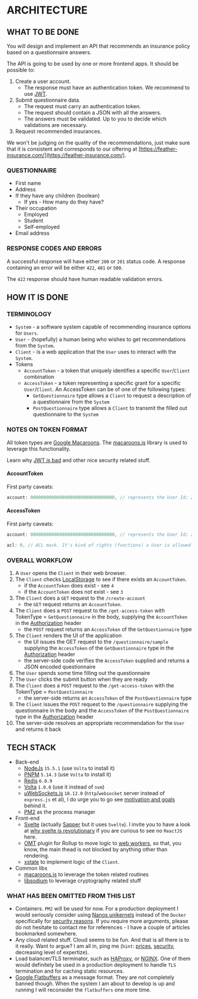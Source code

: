 # ARCHITECTURE

## WHAT TO BE DONE

You will design and implement an API that recommends an insurance policy based on a questionnaire answers.

The API is going to be used by one or more frontend apps. It should be possible to:

1. Create a user account.
    - The response must have an authentication token. We recommend to use [JWT](https://jwt.io/).
2. Submit questionnaire data.
    - The request must carry an authentication token.
    - The request should contain a JSON with all the answers.
    - The answers must be validated. Up to you to decide which validations are necessary.
3. Request recommended insurances.

We won't be judging on the quality of the recommendations, just make sure that it is consistent and corresponds to our offering at [https://feather-insurance.com/](https://feather-insurance.com/).

### QUESTIONNAIRE

- First name
- Address
- If they have any children (boolean)
  - If yes - How many do they have?
- Their occupation
  - Employed
  - Student
  - Self-employed
- Email address

### RESPONSE CODES AND ERRORS

A successful response will have either `200` or `201` status code. A response containing an error will be either `422`, `401` or `500`.

The `422` response should have human readable validation errors.

## HOW IT IS DONE

### TERMINOLOGY

- `System` - a software system capable of recommending insurance options for `Users`.
- `User` - (hopefully) a human being who wishes to get recommendations from the `System`.
- `Client` - is a web application that the `User` uses to interact with the `System`.
- Tokens
  - `AccountToken` - a token that uniquely identifies a specific `User`/`Client` combination
  - `AccessToken` - a token representing a specific grant for a specific `User`/`Client`. An AccessToken can be of one of the following types:
    - `GetQuestionnaire` type allows a `Client` to request a description of a questionnaire from the `System`
    - `PostQuestionnaire` type allows a `Client` to transmit the filled out questionnaire to the `System`

### NOTES ON TOKEN FORMAT

All token types are [Google Macaroons](https://research.google/pubs/pub41892/). The [macaroons.js](https://github.com/nitram509/macaroons.js) library is used to leverage this functionality.

Learn why [JWT is bad](https://latacora.micro.blog/a-childs-garden/) and other nice security related stuff.

#### AccountToken

First party caveats:

```javascript
account: 00000000000000000000000000000000, // represents the User Id; 256 bits; see randombytes_buf: https://libsodium.gitbook.io/doc/generating_random_data
```

#### AccessToken

First party caveats:

```javascript
account: 00000000000000000000000000000000, // represents the User Id; 256 bits; see randombytes_buf: https://libsodium.gitbook.io/doc/generating_random_data
```

```javascript
acl: 0, // ACL mask. It's kind of rights (functions) a User is allowed to execute on the server-side
```

### OVERALL WORKFLOW

1. A `User` opens the `Client` in their web browser.
2. The `Client` checks [LocalStorage](https://developer.mozilla.org/en-US/docs/Web/API/Window/localStorage) to see if there exists an `AccountToken`.
    - if the `AccountToken` does exist - see `4`
    - if the `AccountToken` does not exist - see `3`
3. The `Client` does a `GET` request to the `/create-account`
    - the `GET` request returns an `AccountToken`.
4. The `Client` does a `POST` request to the `/get-access-token` with TokenType = `GetQuestionnaire` in the body, supplying the `AccountToken` in the [Authorization](https://developer.mozilla.org/en-US/docs/Web/HTTP/Headers/Authorization) header
    - the `POST` request returns an `AccessToken` of the `GetQuestionnaire` type
5. The `Client` renders the UI of the application
    - the UI issues the GET request to the `/questionnaire/sample` supplying the `AccessToken` of the `GetQuestionnaire` type in the [Authorization](https://developer.mozilla.org/en-US/docs/Web/HTTP/Headers/Authorization) header
    - the server-side code verifies the `AccessToken` supplied and returns a JSON encoded questionnaire
6. The `User` spends some time filling out the questionnaire
7. The `User` clicks the submit button when they are ready
8. The `Client` does a `POST` request to the `/get-access-token` with the TokenType = `PostQuestionnaire`
    - the server-side returns an `AccessToken` of the `PostQuestionnaire` type
9. The `Client` issues the `POST` request to the `/questionnaire` supplying the questionnaire in the body and the `AccessToken` of the `PostQuestionnaire` type in the [Authorization](https://developer.mozilla.org/en-US/docs/Web/HTTP/Headers/Authorization) header
10. The server-side resolves an appropriate recommendation for the `User` and returns it back

## TECH STACK

- Back-end
  - [NodeJs](https://nodejs.org/en/download/) `15.5.1` (use `Volta` to install it)
  - [PNPM](https://pnpm.js.org/en/motivation) `5.14.3` (use `Volta` to install it)
  - [Redis](https://redis.io/download) `6.0.9`
  - [Volta](https://volta.sh/) `1.0.0` (use it instead of `nvm`)
  - [µWebSockets.js](https://github.com/uNetworking/uWebSockets.js) `18.12.0` (`http`/`websocket` server instead of `express.js` et al), I do urge you to go see [motivation and goals](https://github.com/uNetworking/uWebSockets/blob/master/misc/READMORE.md) behind it.
  - [PM2](https://pm2.keymetrics.io/) as the process manager
- Front-end
  - [Svelte](https://svelte.dev/) (actually [Sapper](https://sapper.svelte.dev/) but it uses `Svelte`). I invite you to have a look at [why svelte is revolutionary](https://dev.to/hanna/why-svelte-is-revolutionary-415e) if you are curious to see no `ReactJS` here.
  - [OMT](https://github.com/surma/rollup-plugin-off-main-thread) plugin for Rollup to move logic to [web workers](https://developer.mozilla.org/en-US/docs/Web/API/Web_Workers_API/Using_web_workers), so that, you know, the main thead is not blocked by anything other than rendering.
  - [xstate](https://github.com/davidkpiano/xstate) to implement logic of the `Client`.
- Common libs
  - [macaroons.js](https://github.com/nitram509/macaroons.js) to leverage the token related routines
  - [libsodium](https://github.com/jedisct1/libsodium.js) to leverage cryptography related stuff

### WHAT HAS BEEN OMITTED FROM THIS LIST

- Containers. `PM2` will be used for now. For a production deployment I would seriously consider using [Nanos unikernels](https://nanovms.gitbook.io/ops/) instead of the `Docker` specifically for [security reasons](https://nanovms.com/security). If you require more arguments, please do not hesitate to contact me for references - I have a couple of articles bookmarked somewhere.
- Any cloud related stuff. Cloud seems to be fun. And that is all there is to it really. Want to argue? I am all in, ping me (`hint`: [prices](https://cloudwars.co/amazon/amazon-lyft-8-million-per-month-cloud/), [security](https://news.softpedia.com/news/amazon-accused-of-investing-in-small-companies-stealing-their-ideas-530618.shtml), decreasing level of expertize).
- Load balancer/TLS terminator, such as [HAProxy](http://www.haproxy.org/), or [NGINX](https://nginx.org/). One of them would definitely be used in a production deployment to handle `TLS` termination and for caching static resources.
- [Google Flatbuffers](https://google.github.io/flatbuffers/) as a message format. They are not completely banned though. When the system I am about to develop is up and running I will reconsider the `flatbuffers` one more time.
